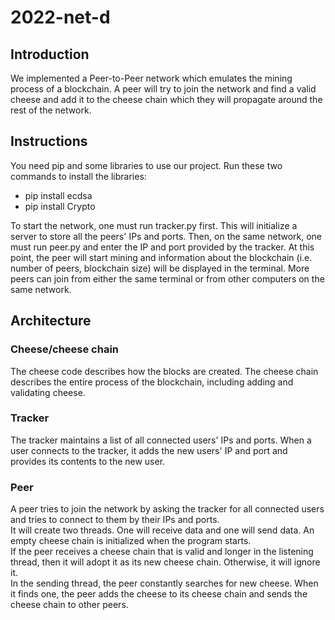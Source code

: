 # 2022-net-d


## Introduction
We implemented a Peer-to-Peer network which emulates the mining process of a blockchain. A peer will try to join the network and find a valid cheese and add it to the cheese chain which they will propagate around the rest of the network. 

## Instructions 
You need pip and some libraries to use our project. Run these two commands to install the libraries: 
- pip install ecdsa
- pip install Crypto


To start the network, one must run tracker.py first. This will initialize a server to store all the peers' IPs and ports. Then, on the same network, one must run peer.py and enter the IP and port provided by the tracker. At this point, the peer will start mining and information about the blockchain (i.e. number of peers, blockchain size) will be displayed in the terminal. More peers can join from either the same terminal or from other computers on the same network. 

<h2>Architecture</h2>
<h3>Cheese/cheese chain</h3>
The cheese code describes how the blocks are created. The cheese chain describes the entire process of the blockchain, including adding and validating cheese. 

<h3>Tracker</h3>
The tracker maintains a list of all connected users' IPs and ports. When a user connects to the tracker, it adds the new users' IP and port and provides its contents to the new user.

<h3>Peer</h3>
A peer tries to join the network by asking the tracker for all connected users and tries to connect to them by their IPs and ports. <br />
It will create two threads. One will receive data and one will send data. An empty cheese chain is initialized when the program starts. <br />
If the peer receives a cheese chain that is valid and longer in the listening thread, then it will adopt it as its new cheese chain. Otherwise, it will ignore it. <br />
In the sending thread, the peer constantly searches for new cheese. When it finds one, the peer adds the cheese to its cheese chain and sends the cheese chain to other peers. 
